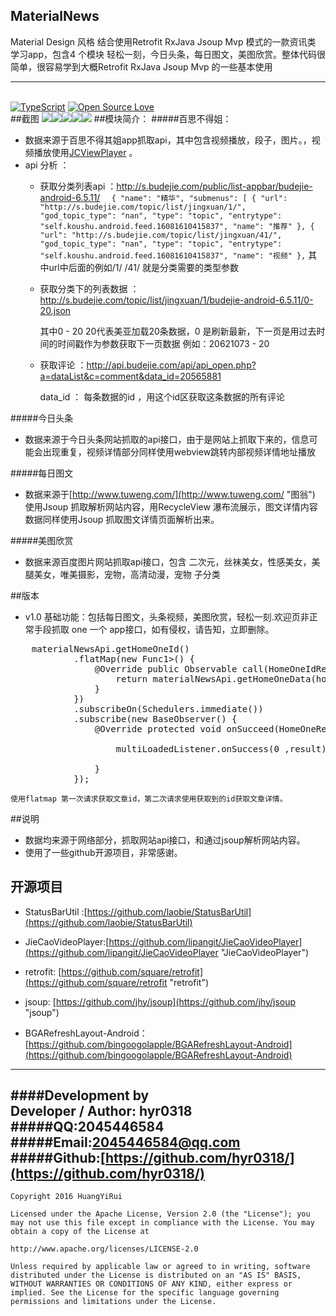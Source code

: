 ## MaterialNews 
Material Design 风格 结合使用Retrofit  RxJava  Jsoup Mvp 模式的一款资讯类 学习app，包含4 个模块 轻松一刻，今日头条，每日图文，美图欣赏。整体代码很简单，很容易学到大概Retrofit  RxJava  Jsoup Mvp 的一些基本使用

----------

<br>[![TypeScript](https://badges.frapsoft.com/typescript/version/typescript-v18.svg?v=101)](https://github.com/hyr0318/MaterialNews-Mvp)  [![Open Source Love](https://badges.frapsoft.com/os/v1/open-source.png?v=103)](https://github.com/hyr0318/MaterialNews-Mvp)  
##截图
![](https://github.com/hyr0318/MaterialNews-Mvp/blob/master/image/gif.gif)![](https://github.com/hyr0318/MaterialNews-Mvp/blob/master/image/FhgiUrqPH2o-wtdkq7ybybIqTenz.png)![](https://github.com/hyr0318/MaterialNews-Mvp/blob/master/image/Fu-RMSBK8gwPQlPEV5W6R0fdtMif.png)![](https://github.com/hyr0318/MaterialNews-Mvp/blob/master/image/llLkq3ioq-Sq2QbGSl02F0GezPye.png)![](https://github.com/hyr0318/MaterialNews-Mvp/blob/master/image/lshfORwRDboOU57DHLSVPxwsehOO.png)
##模块简介：
#####百思不得姐：
* 数据来源于百思不得其姐app抓取api，其中包含视频播放，段子，图片。，视频播放使用[JCViewPlayer](https://github.com/lipangit/JieCaoVideoPlayer "JieCaoVideoPlayer") 。
* api 分析 ：
	* 获取分类列表api ：http://s.budejie.com/public/list-appbar/budejie-android-6.5.11/
	`  {
           	"name": "精华",
            "submenus": [
                {
                    "url": "http://s.budejie.com/topic/list/jingxuan/1/",
                    "god_topic_type": "nan",
                    "type": "topic",
                    "entrytype": "self.koushu.android.feed.16081610415837",
                    "name": "推荐"
                },
                {
                    "url": "http://s.budejie.com/topic/list/jingxuan/41/",
                    "god_topic_type": "nan",
                    "type": "topic",
                    "entrytype": "self.koushu.android.feed.16081610415837",
                    "name": "视频"
                },`
其中url中后面的例如/1/  /41/ 就是分类需要的类型参数

	* 获取分类下的列表数据 ：http://s.budejie.com/topic/list/jingxuan/1/budejie-android-6.5.11/0-20.json
	
		其中0 - 20  20代表美亚加载20条数据，0 是刷新最新，下一页是用过去时间的时间戳作为参数获取下一页数据 例如：20621073 - 20
	* 获取评论 ：http://api.budejie.com/api/api_open.php?a=dataList&c=comment&data_id=20565881

		data_id ： 每条数据的id ，用这个id区获取这条数据的所有评论

	

#####今日头条
* 数据来源于今日头条网站抓取的api接口，由于是网站上抓取下来的，信息可能会出现重复，视频详情部分同样使用webview跳转内部视频详情地址播放

#####每日图文
* 数据来源于[http://www.tuweng.com/](http://www.tuweng.com/ "图翁") 使用Jsoup 抓取解析网站内容，用RecycleView 瀑布流展示，图文详情内容数据同样使用Jsoup 抓取图文详情页面解析出来。

#####美图欣赏
* 数据来源百度图片网站抓取api接口，包含 二次元，丝袜美女，性感美女，美腿美女，唯美摄影，宠物，高清动漫，宠物 子分类

##版本
* v1.0 基础功能：包括每日图文，头条视频，美图欣赏，轻松一刻.欢迎页非正常手段抓取 one 一个 app接口，如有侵权，请告知，立即删除。
<pre>
	materialNewsApi.getHomeOneId()
            .flatMap(new Func1<HomeOneIdResult, Observable<HomeOneResult>>() {
                @Override public Observable<HomeOneResult> call(HomeOneIdResult homeOneIdResult) {
                    return materialNewsApi.getHomeOneData(homeOneIdResult.getData().get(0));
                }
            })
            .subscribeOn(Schedulers.immediate())
            .subscribe(new BaseObserver<HomeOneResult>() {
                @Override protected void onSucceed(HomeOneResult result) {

                    multiLoadedListener.onSuccess(0 ,result);

                }
            });</pre>
	使用flatmap 第一次请求获取文章id，第二次请求使用获取到的id获取文章详情。

##说明
* 数据均来源于网络部分，抓取网站api接口，和通过jsoup解析网站内容。
* 使用了一些github开源项目，非常感谢。

## 开源项目
* StatusBarUtil :[https://github.com/laobie/StatusBarUtil](https://github.com/laobie/StatusBarUtil)

* JieCaoVideoPlayer:[https://github.com/lipangit/JieCaoVideoPlayer](https://github.com/lipangit/JieCaoVideoPlayer "JieCaoVideoPlayer")

* retrofit: [https://github.com/square/retrofit](https://github.com/square/retrofit "retrofit")
* jsoup: [https://github.com/jhy/jsoup](https://github.com/jhy/jsoup "jsoup")
* BGARefreshLayout-Android：[https://github.com/bingoogolapple/BGARefreshLayout-Android](https://github.com/bingoogolapple/BGARefreshLayout-Android)

----------


####Development by
<br>Developer / Author: hyr0318
#####QQ:2045446584
#####Email:2045446584@qq.com
#####Github:[https://github.com/hyr0318/](https://github.com/hyr0318/)
----------
    Copyright 2016 HuangYiRui

	Licensed under the Apache License, Version 2.0 (the "License"); you may not use this file except in compliance with the License. You may obtain a copy of the License at

	http://www.apache.org/licenses/LICENSE-2.0

	Unless required by applicable law or agreed to in writing, software distributed under the License is distributed on an "AS IS" BASIS, WITHOUT WARRANTIES OR CONDITIONS OF ANY KIND, either express or implied. See the License for the specific language governing permissions and limitations under the License.
